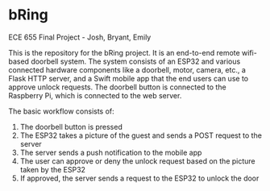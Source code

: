 # bRing
ECE 655 Final Project - Josh, Bryant, Emily

This is the repository for the bRing project. It is an end-to-end remote wifi-based doorbell system. The system consists of an ESP32 and various connected hardware components like a doorbell, motor, camera, etc., a Flask HTTP server, and a Swift mobile app that the end users can use to approve unlock requests. The doorbell button is connected to the Raspberry Pi, which is connected to the web server. 

The basic workflow consists of:
1. The doorbell button is pressed
2. The ESP32 takes a picture of the guest and sends a POST request to the server
3. The server sends a push notification to the mobile app
4. The user can approve or deny the unlock request based on the picture taken by the ESP32
5. If approved, the server sends a request to the ESP32 to unlock the door


